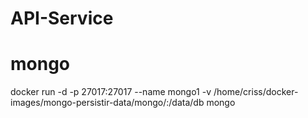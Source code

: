 # API-Service


# mongo
docker run -d -p 27017:27017 --name mongo1 -v /home/criss/docker-images/mongo-persistir-data/mongo/:/data/db mongo